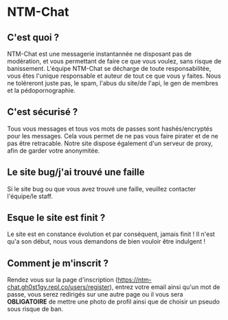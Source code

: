 # **NTM-Chat**

## **C'est quoi ?**
NTM-Chat est une messagerie instantannée ne disposant pas de modération, et vous permettant de faire ce que vous voulez, sans risque de banissement.
L'équipe NTM-Chat se décharge de toute responsabilitée, vous êtes l'unique responsable et auteur de tout ce que vous y faites.
Nous ne toléreront juste pas, le spam, l'abus du site/de l'api, le gen de membres et la pédopornographie.

## **C'est sécurisé ?**
Tous vous messages et tous vos mots de passes sont hashés/encryptés pour les messages. Cela vous permet de ne pas vous faire pirater et de ne pas être retracable. Notre site dispose également d'un serveur de proxy, afin de garder votre anonymitée.

## **Le site bug/j'ai trouvé une faille**
Si le site bug ou que vous avez trouvé une faille, veuillez contacter l'équipe/le staff.

## **Esque le site est finit ?**
Le site est en constance évolution et par conséquent, jamais finit ! Il n'est qu'a son début, nous vous demandons de bien vouloir être indulgent !

## **Comment je m'inscrit ?**
Rendez vous sur la page d'inscription (<https://ntm-chat.gh0st1gy.repl.co/users/register>), entrez votre email ainsi qu'un mot de passe, vous serez redirigés sur une autre page ou il vous sera **OBLIGATOIRE** de mettre une photo de profil ainsi que de choisir un pseudo sous risque de ban.
